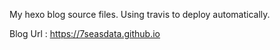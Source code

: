 My hexo blog source files.
Using travis to deploy automatically.  

Blog Url : <https://7seasdata.github.io>
